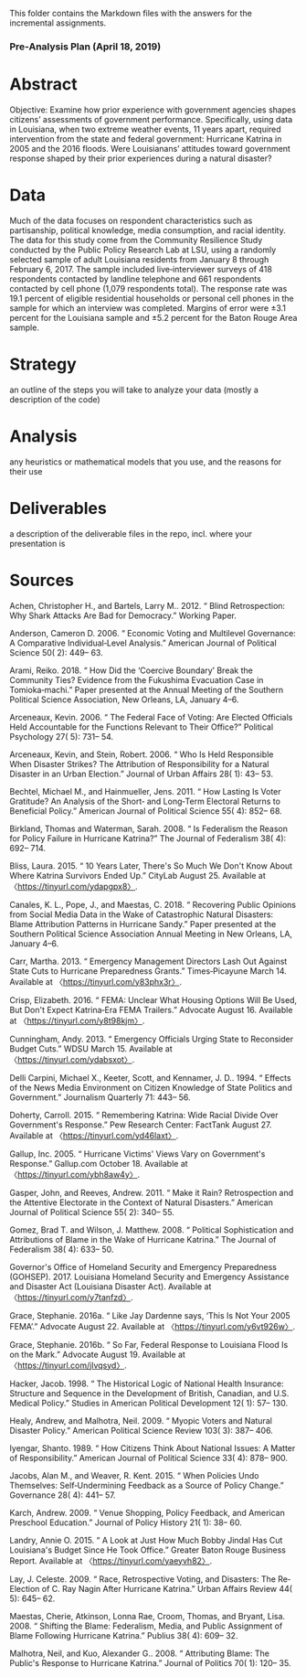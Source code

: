 This folder contains the Markdown files with the answers for the incremental assignments.

### Pre-Analysis Plan (April 18, 2019)
# Abstract
Objective: 
Examine how prior experience with government agencies shapes citizens’ assessments of government performance. Specifically, using data in Louisiana, when two extreme weather events, 11 years apart, required intervention from the state and federal government: Hurricane Katrina in 2005 and the 2016 floods. Were Louisianans’ attitudes toward government response shaped by their prior experiences during a natural disaster?

# Data
Much of the data focuses on respondent characteristics such as partisanship, political knowledge, media consumption, and racial identity. The data for this study come from the Community Resilience Study conducted by the Public Policy Research Lab at LSU, using a randomly selected sample of adult Louisiana residents from January 8 through February 6, 2017. The sample included live‐interviewer surveys of 418 respondents contacted by landline telephone and 661 respondents contacted by cell phone (1,079 respondents total). The response rate was 19.1 percent of eligible residential households or personal cell phones in the sample for which an interview was completed. Margins of error were ±3.1 percent for the Louisiana sample and ±5.2 percent for the Baton Rouge Area sample.

# Strategy
an outline of the steps you will take to analyze your data (mostly a description of the code)

# Analysis
any heuristics or mathematical models that you use, and the reasons for their use

# Deliverables
a description of the deliverable files in the repo, incl. where your presentation is

# Sources
Achen, Christopher H., and Bartels, Larry M.. 2012. “ Blind Retrospection: Why Shark Attacks Are Bad for Democracy.” Working Paper.

Anderson, Cameron D. 2006. “ Economic Voting and Multilevel Governance: A Comparative Individual‐Level Analysis.” American Journal of Political Science 50( 2): 449– 63.

Arami, Reiko. 2018. “ How Did the ‘Coercive Boundary’ Break the Community Ties? Evidence from the Fukushima Evacuation Case in Tomioka‐machi.” Paper presented at the Annual Meeting of the Southern Political Science Association, New Orleans, LA, January 4–6.

Arceneaux, Kevin. 2006. “ The Federal Face of Voting: Are Elected Officials Held Accountable for the Functions Relevant to Their Office?” Political Psychology 27( 5): 731– 54.

Arceneaux, Kevin, and Stein, Robert. 2006. “ Who Is Held Responsible When Disaster Strikes? The Attribution of Responsibility for a Natural Disaster in an Urban Election.” Journal of Urban Affairs 28( 1): 43– 53.

Bechtel, Michael M., and Hainmueller, Jens. 2011. “ How Lasting Is Voter Gratitude? An Analysis of the Short‐ and Long‐Term Electoral Returns to Beneficial Policy.” American Journal of Political Science 55( 4): 852– 68.

Birkland, Thomas and Waterman, Sarah. 2008. “ Is Federalism the Reason for Policy Failure in Hurricane Katrina?” The Journal of Federalism 38( 4): 692– 714.

Bliss, Laura. 2015. “ 10 Years Later, There's So Much We Don't Know About Where Katrina Survivors Ended Up.” CityLab August 25. Available at 〈https://tinyurl.com/ydapgpx8〉.

Canales, K. L., Pope, J., and Maestas, C. 2018. “ Recovering Public Opinions from Social Media Data in the Wake of Catastrophic Natural Disasters: Blame Attribution Patterns in Hurricane Sandy.” Paper presented at the Southern Political Science Association Annual Meeting in New Orleans, LA, January 4–6.

Carr, Martha. 2013. “ Emergency Management Directors Lash Out Against State Cuts to Hurricane Preparedness Grants.” Times‐Picayune March 14. Available at 〈https://tinyurl.com/y83phx3r〉.

Crisp, Elizabeth. 2016. “ FEMA: Unclear What Housing Options Will Be Used, But Don't Expect Katrina‐Era FEMA Trailers.” Advocate August 16. Available at 〈https://tinyurl.com/y8t98kjm〉.

Cunningham, Andy. 2013. “ Emergency Officials Urging State to Reconsider Budget Cuts.” WDSU March 15. Available at 〈https://tinyurl.com/ydabsxot〉.

Delli Carpini, Michael X., Keeter, Scott, and Kennamer, J. D.. 1994. “ Effects of the News Media Environment on Citizen Knowledge of State Politics and Government.” Journalism Quarterly 71: 443– 56.

Doherty, Carroll. 2015. “ Remembering Katrina: Wide Racial Divide Over Government's Response.” Pew Research Center: FactTank August 27. Available at 〈https://tinyurl.com/yd46laxt〉.

Gallup, Inc. 2005. “ Hurricane Victims' Views Vary on Government's Response.” Gallup.com October 18. Available at 〈https://tinyurl.com/ybh8aw4y〉.

Gasper, John, and Reeves, Andrew. 2011. “ Make it Rain? Retrospection and the Attentive Electorate in the Context of Natural Disasters.” American Journal of Political Science 55( 2): 340– 55.

Gomez, Brad T. and Wilson, J. Matthew. 2008. “ Political Sophistication and Attributions of Blame in the Wake of Hurricane Katrina.” The Journal of Federalism 38( 4): 633– 50.

Governor's Office of Homeland Security and Emergency Preparedness (GOHSEP). 2017. Louisiana Homeland Security and Emergency Assistance and Disaster Act (Louisiana Disaster Act). Available at 〈https://tinyurl.com/y7tanfzd〉.

Grace, Stephanie. 2016a. “ Like Jay Dardenne says, ‘This Is Not Your 2005 FEMA’.” Advocate August 22. Available at 〈https://tinyurl.com/y6vt926w〉.

Grace, Stephanie. 2016b. “ So Far, Federal Response to Louisiana Flood Is on the Mark.” Advocate August 19. Available at 〈https://tinyurl.com/jlvqsyd〉.

Hacker, Jacob. 1998. “ The Historical Logic of National Health Insurance: Structure and Sequence in the Development of British, Canadian, and U.S. Medical Policy.” Studies in American Political Development 12( 1): 57– 130.

Healy, Andrew, and Malhotra, Neil. 2009. “ Myopic Voters and Natural Disaster Policy.” American Political Science Review 103( 3): 387– 406.

Iyengar, Shanto. 1989. “ How Citizens Think About National Issues: A Matter of Responsibility.” American Journal of Political Science 33( 4): 878– 900.

Jacobs, Alan M., and Weaver, R. Kent. 2015. “ When Policies Undo Themselves: Self‐Undermining Feedback as a Source of Policy Change.” Governance 28( 4): 441– 57.

Karch, Andrew. 2009. “ Venue Shopping, Policy Feedback, and American Preschool Education.” Journal of Policy History 21( 1): 38– 60.

Landry, Annie O. 2015. “ A Look at Just How Much Bobby Jindal Has Cut Louisiana's Budget Since He Took Office.” Greater Baton Rouge Business Report. Available at 〈https://tinyurl.com/yaeyvh82〉.

Lay, J. Celeste. 2009. “ Race, Retrospective Voting, and Disasters: The Re‐Election of C. Ray Nagin After Hurricane Katrina.” Urban Affairs Review 44( 5): 645– 62.

Maestas, Cherie, Atkinson, Lonna Rae, Croom, Thomas, and Bryant, Lisa. 2008. “ Shifting the Blame: Federalism, Media, and Public Assignment of Blame Following Hurricane Katrina.” Publius 38( 4): 609– 32.

Malhotra, Neil, and Kuo, Alexander G.. 2008. “ Attributing Blame: The Public's Response to Hurricane Katrina.” Journal of Politics 70( 1): 120– 35.
